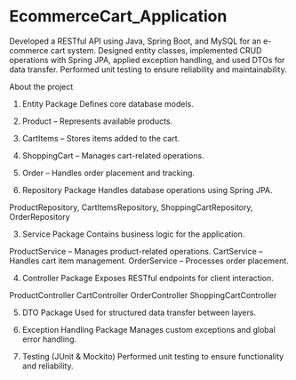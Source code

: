 # EcommerceCart_Application
Developed a RESTful API using Java, Spring Boot, and MySQL for an e-commerce cart system. Designed entity classes, implemented CRUD operations with Spring JPA, applied exception handling, and used DTOs for data transfer. Performed unit testing to ensure reliability and maintainability.

About the project 
1. Entity Package 
Defines core database models.

1. Product – Represents available products.
2. CartItems – Stores items added to the cart.
3. ShoppingCart – Manages cart-related operations.
4. Order – Handles order placement and tracking.

2. Repository Package 
Handles database operations using Spring JPA.

ProductRepository, CartItemsRepository, ShoppingCartRepository, OrderRepository

3. Service Package
Contains business logic for the application.

ProductService – Manages product-related operations.
CartService – Handles cart item management.
OrderService – Processes order placement.

4. Controller Package 
Exposes RESTful endpoints for client interaction.

ProductController
CartController
OrderController
ShoppingCartController

5. DTO Package
Used for structured data transfer between layers.

6. Exception Handling Package
Manages custom exceptions and global error handling.

7. Testing (JUnit & Mockito)
Performed unit testing to ensure functionality and reliability.

